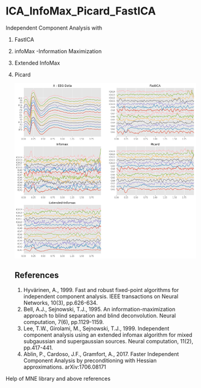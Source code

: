 # ICA_InfoMax_Picard_FastICA
Independent Component Analysis with 
1. FastICA
2. infoMax -Information Maximization
3. Extended InfoMax
4. Picard
    
    ![](https://raw.githubusercontent.com/Nikeshbajaj/ICA_InfoMax_Picard_FastICA/master/Figure1.png)
    
    References
    ----------
    1. Hyvärinen, A., 1999. Fast and robust fixed-point algorithms for
           independent component analysis. IEEE transactions on Neural
           Networks, 10(3), pp.626-634.
    2. Bell, A.J., Sejnowski, T.J., 1995. An information-maximization
           approach to blind separation and blind deconvolution. Neural
           computation, 7(6), pp.1129-1159.
    3. Lee, T.W., Girolami, M., Sejnowski, T.J., 1999. Independent
           component analysis using an extended infomax algorithm for mixed
           subgaussian and supergaussian sources. Neural computation, 11(2),
           pp.417-441.
    4. Ablin, P., Cardoso, J.F., Gramfort, A., 2017. Faster Independent
           Component Analysis by preconditioning with Hessian approximations.
           arXiv:1706.08171
           
 Help of MNE library and above references
